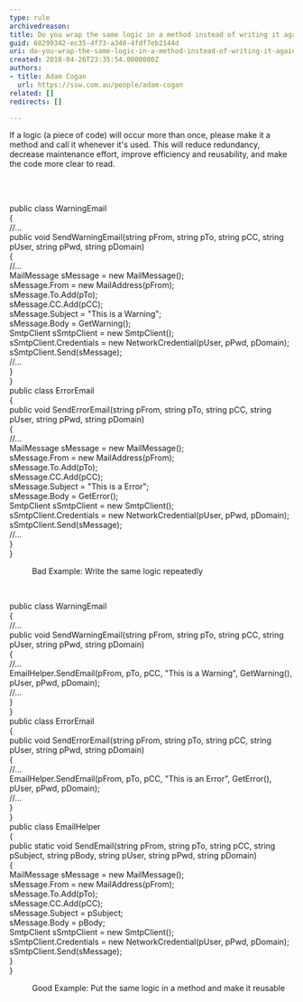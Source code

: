 ```yaml
---
type: rule
archivedreason: 
title: Do you wrap the same logic in a method instead of writing it again and again whenever it's used?
guid: 68299342-ec35-4f73-a340-4fdf7eb2144d
uri: do-you-wrap-the-same-logic-in-a-method-instead-of-writing-it-again-and-again-whenever-its-used
created: 2018-04-26T23:35:54.0000000Z
authors:
- title: Adam Cogan
  url: https://ssw.com.au/people/adam-cogan
related: []
redirects: []

---
```



<p class="ssw15-rteElement-P">If a logic (a piece of code) will occur more than once, please make it a method and call it whenever it's used. This will reduce redundancy, decrease maintenance effort, improve efficiency and reusability, and make the code more clear to read.​​​​<br></p>
<br><excerpt class='endintro'></excerpt><br>
<p class="ssw15-rteElement-CodeArea">public class WarningEmail<br>&#123;<br>//...<br>public void SendWarningEmail(string pFrom, string pTo, string pCC, string pUser, string pPwd, string pDomain)<br>&#123;<br>//...<br>MailMessage sMessage = new MailMessage();<br>sMessage.From = new MailAddress(pFrom);<br>sMessage.To.Add(pTo);<br>sMessage.CC.Add(pCC);<br>sMessage.Subject = &quot;This is a Warning&quot;;<br>sMessage.Body = GetWarning();<br>SmtpClient sSmtpClient = new SmtpClient();<br>sSmtpClient.Credentials = new NetworkCredential(pUser, pPwd, pDomain);<br>sSmtpClient.Send(sMessage);<br>//...<br>&#125;<br>&#125;<br>public class ErrorEmail<br>&#123;<br>public void SendErrorEmail(string pFrom, string pTo, string pCC, string pUser, string pPwd, string pDomain)<br>&#123;<br>//...<br>MailMessage sMessage = new MailMessage();<br>sMessage.From = new MailAddress(pFrom);<br>sMessage.To.Add(pTo);<br>sMessage.CC.Add(pCC);<br>sMessage.Subject = &quot;This is a Error&quot;;<br>sMessage.Body = GetError();<br>SmtpClient sSmtpClient = new SmtpClient();<br>sSmtpClient.Credentials = new NetworkCredential(pUser, pPwd, pDomain);<br>sSmtpClient.Send(sMessage);<br>//...<br>&#125;<br>&#125;<br></p><dd class="ssw15-rteElement-FigureBad">Bad Example&#58; Write the same logic repeatedly <br></dd><p>
   <br>
</p><p class="ssw15-rteElement-CodeArea">public class WarningEmail<br>&#123;<br>//...<br>public void SendWarningEmail(string pFrom, string pTo, string pCC, string pUser, string pPwd, string pDomain)<br>&#123;<br>//...<br>EmailHelper.SendEmail(pFrom, pTo, pCC, &quot;This is a Warning&quot;, GetWarning(), pUser, pPwd, pDomain);<br>//...<br>&#125;<br>&#125;<br>public class ErrorEmail<br>&#123;<br>public void SendErrorEmail(string pFrom, string pTo, string pCC, string pUser, string pPwd, string pDomain)<br>&#123;<br>//...<br>EmailHelper.SendEmail(pFrom, pTo, pCC, &quot;This is an Error&quot;, GetError(), pUser, pPwd, pDomain);<br>//...<br>&#125;<br>&#125;<br>public class EmailHelper<br>&#123; <br>public static void SendEmail(string pFrom, string pTo, string pCC, string pSubject, string pBody, string pUser, string pPwd, string pDomain)<br>&#123;<br>MailMessage sMessage = new MailMessage();<br>sMessage.From = new MailAddress(pFrom);<br>sMessage.To.Add(pTo);<br>sMessage.CC.Add(pCC);<br>sMessage.Subject = pSubject;<br>sMessage.Body = pBody;<br>SmtpClient sSmtpClient = new SmtpClient();<br>sSmtpClient.Credentials = new NetworkCredential(pUser, pPwd, pDomain);<br>sSmtpClient.Send(sMessage);<br>&#125; <br>&#125;<br></p><dd class="ssw15-rteElement-FigureGood">Good Example&#58; Put the same logic in a method and make it reusable​ <br></dd>


